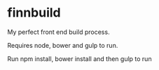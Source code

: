 # finnbuild
My perfect front end build process.

Requires node, bower and gulp to run.

Run npm install, bower install and then gulp to run
